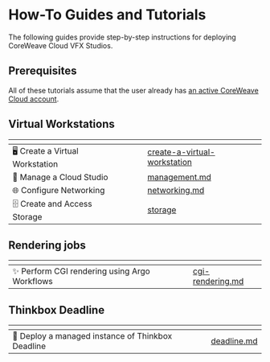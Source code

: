# How-To Guides and Tutorials

The following guides provide step-by-step instructions for deploying CoreWeave Cloud VFX Studios.

## Prerequisites

All of these tutorials assume that the user already has [an active CoreWeave Cloud account](../../coreweave-kubernetes/getting-started.md).

## Virtual Workstations

<table data-card-size="large" data-view="cards"><thead><tr><th></th><th data-hidden></th><th data-hidden></th><th data-hidden data-card-target data-type="content-ref"></th></tr></thead><tbody><tr><td><span data-gb-custom-inline data-tag="emoji" data-code="1f5a5">🖥</span> Create a Virtual Workstation</td><td></td><td></td><td><a href="create-a-virtual-workstation/">create-a-virtual-workstation</a></td></tr><tr><td><span data-gb-custom-inline data-tag="emoji" data-code="1f3a8">🎨</span> Manage a Cloud Studio</td><td></td><td></td><td><a href="management.md">management.md</a></td></tr><tr><td><span data-gb-custom-inline data-tag="emoji" data-code="1f310">🌐</span> Configure Networking</td><td></td><td></td><td><a href="create-a-virtual-workstation/networking.md">networking.md</a></td></tr><tr><td><span data-gb-custom-inline data-tag="emoji" data-code="1f5c4">🗄</span> Create and Access Storage</td><td></td><td></td><td><a href="create-a-virtual-workstation/storage/">storage</a></td></tr></tbody></table>

## Rendering jobs

<table data-card-size="large" data-view="cards"><thead><tr><th></th><th data-hidden></th><th data-hidden></th><th data-hidden data-card-target data-type="content-ref"></th></tr></thead><tbody><tr><td><span data-gb-custom-inline data-tag="emoji" data-code="2728">✨</span> Perform CGI rendering using Argo Workflows</td><td></td><td></td><td><a href="vfx-studio-components-guide/cgi-rendering.md">cgi-rendering.md</a></td></tr></tbody></table>

## Thinkbox Deadline

<table data-card-size="large" data-view="cards"><thead><tr><th></th><th data-hidden></th><th data-hidden></th><th data-hidden data-card-target data-type="content-ref"></th></tr></thead><tbody><tr><td><span data-gb-custom-inline data-tag="emoji" data-code="1f9e0">🧠</span> Deploy a managed instance of Thinkbox Deadline</td><td></td><td></td><td><a href="vfx-studio-components-guide/deadline.md">deadline.md</a></td></tr></tbody></table>
